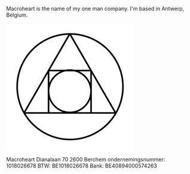 
Macroheart is the name of my one man company.
I'm based in Antwerp, Belgium.

![logo](../images/logo.jpg)

Macroheart
Dianalaan 70
2600 Berchem
ondernemingsnummer:  1018026678
BTW: BE1018026678
Bank: BE40894000574263